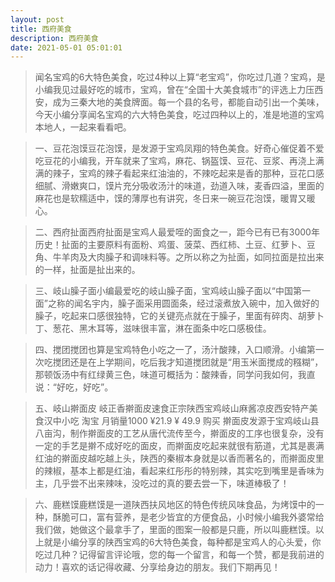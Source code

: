 ```yaml
---
layout: post
title: 西府美食
description: 西府美食
date: 2021-05-01 05:01:01
---
```


> 闻名宝鸡的6大特色美食，吃过4种以上算“老宝鸡”，你吃过几道？宝鸡，是小编我见过最好吃的城市，宝鸡，曾在“全国十大美食城市”的评选上力压西安，成为三秦大地的美食牌面。每一个县的名号，都能自动引出一个美味，今天小编分享闻名宝鸡的六大特色美食，吃过四种以上的，准是地道的宝鸡本地人，一起来看看吧。


> 一、豆花泡馍豆花泡馍，是发源于宝鸡凤翔的特色美食。好奇心催促着不爱吃豆花的小编我，开车就来了宝鸡，麻花、锅盔馍、豆花、豆浆、再浇上满满的辣子，宝鸡的辣子看起来红油油的，不辣吃起来是香的那种，豆花口感细腻、滑嫩爽口，馍片充分吸收汤汁的味道，劲道入味，麦香四溢，里面的麻花也是软糯适中，馍的薄厚也有讲究，冬日来一碗豆花泡馍，暖胃又暖心。


> 二、西府扯面西府扯面是宝鸡人最爱咥的面食之一，距今已有已有3000年历史！扯面的主要原料有面粉、鸡蛋、菠菜、西红柿、土豆、红萝卜、豆角、牛羊肉及大肉臊子和调味料等。之所以称之为扯面，如同拉面是拉出来的一样，扯面是扯出来的。


> 三、岐山臊子面小编最爱吃的岐山臊子面，宝鸡岐山臊子面以“中国第一面”之称的闻名宇内，臊子面采用圆面条，经过滚煮放入碗中，加入做好的臊子，吃起来口感很独特，它的关键亮点就在于臊子，里面有碎肉、胡萝卜丁、葱花、黑木耳等，滋味很丰富，淋在面条中吃口感极佳。

> 四、搅团搅团也算是宝鸡特色小吃之一了，汤汁酸辣，入口顺滑。小编第一次吃搅团还是在上学期间，吃后我才知道搅团就是“用玉米面搅成的糨糊”，那顿饭汤中有红绿黄三色，味道可概括为：酸辣香，同学问我如何，我直说：“好吃，好吃”。

> 五、岐山擀面皮
岐正香擀面皮速食正宗陕西宝鸡岐山麻酱凉皮西安特产美食汉中小吃
淘宝
月销量1000
¥21.9
¥
49.9
购买
擀面皮发源于宝鸡岐山县八亩沟，制作擀面皮的工艺从唐代流传至今，擀面皮的工序也很复杂，没有一定的手艺是擀不成好吃的面皮，而擀面皮吃起来就很有筋道，尤其是裹满红油的擀面皮越吃越上头，陕西的秦椒本身就是以香而著名的，而擀面皮里的辣椒，基本上都是红油，看起来红彤彤的特别辣，其实吃到嘴里是香味为主，几乎尝不出来辣味，没吃过的真的要去尝一下，味道棒极了！

> 六、鹿糕馍鹿糕馍是一道陕西扶风地区的特色传统风味食品，为烤馍中的一种，酥脆可口，富有营养，是老少皆宜的方便食品，小时候小编我外婆常给我们做，她做这个最拿手了，里面的图案一般都是只鹿，所以叫鹿糕馍。以上就是小编分享的陕西宝鸡的6大特色美食，每种都是宝鸡人的心头爱，你吃过几种？记得留言评论哦，您的每一个留言，和每一个赞，都是我前进的动力！喜欢的话记得收藏、分享给身边的朋友。我们下期再见！